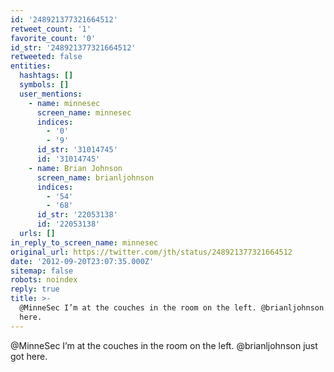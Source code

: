 ```yaml
---
id: '248921377321664512'
retweet_count: '1'
favorite_count: '0'
id_str: '248921377321664512'
retweeted: false
entities:
  hashtags: []
  symbols: []
  user_mentions:
    - name: minnesec
      screen_name: minnesec
      indices:
        - '0'
        - '9'
      id_str: '31014745'
      id: '31014745'
    - name: Brian Johnson
      screen_name: brianljohnson
      indices:
        - '54'
        - '68'
      id_str: '22053138'
      id: '22053138'
  urls: []
in_reply_to_screen_name: minnesec
original_url: https://twitter.com/jth/status/248921377321664512
date: '2012-09-20T23:07:35.000Z'
sitemap: false
robots: noindex
reply: true
title: >-
  @MinneSec I’m at the couches in the room on the left. @brianljohnson just got
  here.
---
```


@MinneSec I’m at the couches in the room on the left. @brianljohnson just got here.